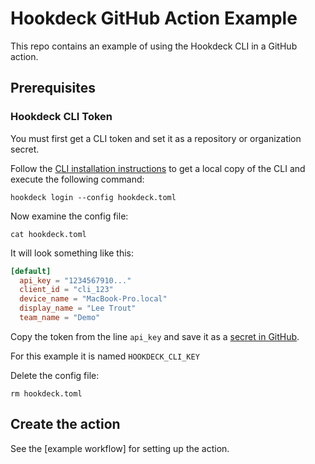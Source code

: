 # Hookdeck GitHub Action Example

This repo contains an example of using the Hookdeck CLI in a GitHub action.

## Prerequisites

### Hookdeck CLI Token

You must first get a CLI token and set it as a repository or organization secret.

Follow the [CLI installation instructions][hookdeck-cli-install] to get a local copy of the CLI and execute the following command:

```shell
hookdeck login --config hookdeck.toml
```

Now examine the config file:

```shell
cat hookdeck.toml
```

It will look something like this:

```toml
[default]
  api_key = "1234567910..."
  client_id = "cli_123"
  device_name = "MacBook-Pro.local"
  display_name = "Lee Trout"
  team_name = "Demo"
```

Copy the token from the line `api_key` and save it as a [secret in GitHub][github-secret].

For this example it is named `HOOKDECK_CLI_KEY`

Delete the config file:

```shell
rm hookdeck.toml
```

## Create the action

See the [example workflow] for setting up the action.

[example-workflow]: .github/workflows/example.yml
[github-secret]: https://docs.github.com/en/actions/security-guides/encrypted-secrets
[hookdeck-cli-install]: https://hookdeck.com/cli#installation
